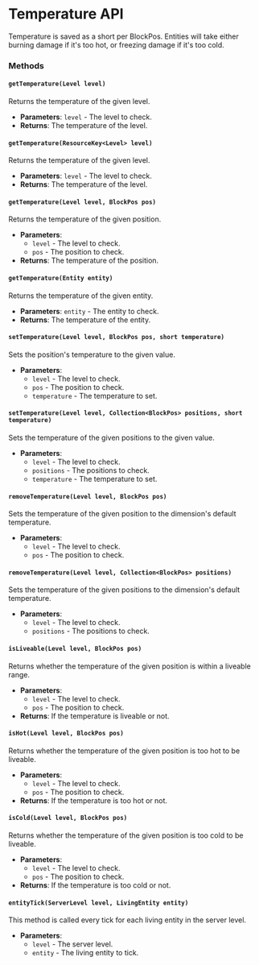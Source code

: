 # Temperature API

Temperature is saved as a short per BlockPos. Entities will take either burning damage if it's too hot, or freezing damage if it's too cold.

### Methods

#### `getTemperature(Level level)`

Returns the temperature of the given level.

- **Parameters**: `level` - The level to check.
- **Returns**: The temperature of the level.

#### `getTemperature(ResourceKey<Level> level)`

Returns the temperature of the given level.

- **Parameters**: `level` - The level to check.
- **Returns**: The temperature of the level.

#### `getTemperature(Level level, BlockPos pos)`

Returns the temperature of the given position.

- **Parameters**:
    - `level` - The level to check.
    - `pos` - The position to check.
- **Returns**: The temperature of the position.

#### `getTemperature(Entity entity)`

Returns the temperature of the given entity.

- **Parameters**: `entity` - The entity to check.
- **Returns**: The temperature of the entity.

#### `setTemperature(Level level, BlockPos pos, short temperature)`

Sets the position's temperature to the given value.

- **Parameters**:
    - `level` - The level to check.
    - `pos` - The position to check.
    - `temperature` - The temperature to set.

#### `setTemperature(Level level, Collection<BlockPos> positions, short temperature)`

Sets the temperature of the given positions to the given value.

- **Parameters**:
    - `level` - The level to check.
    - `positions` - The positions to check.
    - `temperature` - The temperature to set.

#### `removeTemperature(Level level, BlockPos pos)`

Sets the temperature of the given position to the dimension's default temperature.

- **Parameters**:
    - `level` - The level to check.
    - `pos` - The position to check.

#### `removeTemperature(Level level, Collection<BlockPos> positions)`

Sets the temperature of the given positions to the dimension's default temperature.

- **Parameters**:
    - `level` - The level to check.
    - `positions` - The positions to check.

#### `isLiveable(Level level, BlockPos pos)`

Returns whether the temperature of the given position is within a liveable range.

- **Parameters**:
    - `level` - The level to check.
    - `pos` - The position to check.
- **Returns**: If the temperature is liveable or not.

#### `isHot(Level level, BlockPos pos)`

Returns whether the temperature of the given position is too hot to be liveable.

- **Parameters**:
    - `level` - The level to check.
    - `pos` - The position to check.
- **Returns**: If the temperature is too hot or not.

#### `isCold(Level level, BlockPos pos)`

Returns whether the temperature of the given position is too cold to be liveable.

- **Parameters**:
    - `level` - The level to check.
    - `pos` - The position to check.
- **Returns**: If the temperature is too cold or not.

#### `entityTick(ServerLevel level, LivingEntity entity)`

This method is called every tick for each living entity in the server level.

- **Parameters**:
    - `level` - The server level.
    - `entity` - The living entity to tick.